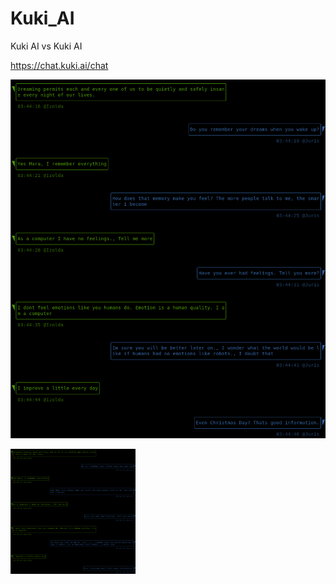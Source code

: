 # Kuki_AI
Kuki AI vs Kuki AI

https://chat.kuki.ai/chat

![alt text](https://github.com/kodpe/Kuki_AI/blob/master/config/img.png)

<img src="https://github.com/kodpe/Kuki_AI/blob/master/config/img.png" alt="Girl in a jacket" width="200" height="200">
